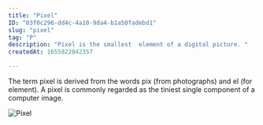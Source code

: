 ```yaml
---
title: "Pixel"
ID: "03f0c296-dd4c-4a10-9da4-b1a50fadebd1"
slug: "pixel"
tag: "P"
description: "Pixel is the smallest  element of a digital picture. "
createdAt: 1655822042357

---
```

The term pixel is derived from the words pix (from photographs) and el (for element). A pixel is commonly regarded as the tiniest single component of a computer image.

![Pixel](https://lh3.googleusercontent.com/AJvzler0HUbro7htkhUujbFSXYwWEqd4GjLbO8Lt53XbJmqtGmwE9kFmnEHsrY6BFY2-WJoK506Q8Nsppzm2=w1294-h668)